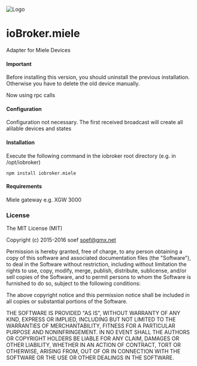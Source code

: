 ![Logo](admin/miele.png)
# ioBroker.miele

Adapter for Miele Devices

#### Important
Before installing this version, you should uninstall the previous installation. 
Otherwise you have to delete the old device manually.

Now using rpc calls

#### Configuration
Configuration not necessary. The first received broadcast will create all alilable devices and states

#### Installation
Execute the following command in the iobroker root directory (e.g. in /opt/iobroker)
```
npm install iobroker.miele 
```

#### Requirements
Miele gateway e.g. XGW 3000

### License
The MIT License (MIT)

Copyright (c) 2015-2016 soef <soef@gmx.net>

Permission is hereby granted, free of charge, to any person obtaining a copy
of this software and associated documentation files (the "Software"), to deal
in the Software without restriction, including without limitation the rights
to use, copy, modify, merge, publish, distribute, sublicense, and/or sell
copies of the Software, and to permit persons to whom the Software is
furnished to do so, subject to the following conditions:

The above copyright notice and this permission notice shall be included in
all copies or substantial portions of the Software.

THE SOFTWARE IS PROVIDED "AS IS", WITHOUT WARRANTY OF ANY KIND, EXPRESS OR
IMPLIED, INCLUDING BUT NOT LIMITED TO THE WARRANTIES OF MERCHANTABILITY,
FITNESS FOR A PARTICULAR PURPOSE AND NONINFRINGEMENT. IN NO EVENT SHALL THE
AUTHORS OR COPYRIGHT HOLDERS BE LIABLE FOR ANY CLAIM, DAMAGES OR OTHER
LIABILITY, WHETHER IN AN ACTION OF CONTRACT, TORT OR OTHERWISE, ARISING FROM,
OUT OF OR IN CONNECTION WITH THE SOFTWARE OR THE USE OR OTHER DEALINGS IN
THE SOFTWARE.
